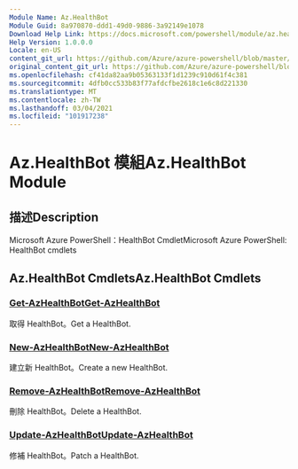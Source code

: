 ```yaml
---
Module Name: Az.HealthBot
Module Guid: 8a970870-ddd1-49d0-9886-3a92149e1078
Download Help Link: https://docs.microsoft.com/powershell/module/az.healthbot
Help Version: 1.0.0.0
Locale: en-US
content_git_url: https://github.com/Azure/azure-powershell/blob/master/src/HealthBot/help/Az.HealthBot.md
original_content_git_url: https://github.com/Azure/azure-powershell/blob/master/src/HealthBot/help/Az.HealthBot.md
ms.openlocfilehash: cf41da82aa9b05363133f1d1239c910d61f4c381
ms.sourcegitcommit: 4dfb0cc533b83f77afdcfbe2618c1e6c8d221330
ms.translationtype: MT
ms.contentlocale: zh-TW
ms.lasthandoff: 03/04/2021
ms.locfileid: "101917238"
---
```

# <span data-ttu-id="46281-101">Az.HealthBot 模組</span><span class="sxs-lookup"><span data-stu-id="46281-101">Az.HealthBot Module</span></span>
## <span data-ttu-id="46281-102">描述</span><span class="sxs-lookup"><span data-stu-id="46281-102">Description</span></span>
<span data-ttu-id="46281-103">Microsoft Azure PowerShell：HealthBot Cmdlet</span><span class="sxs-lookup"><span data-stu-id="46281-103">Microsoft Azure PowerShell: HealthBot cmdlets</span></span>

## <span data-ttu-id="46281-104">Az.HealthBot Cmdlets</span><span class="sxs-lookup"><span data-stu-id="46281-104">Az.HealthBot Cmdlets</span></span>
### [<span data-ttu-id="46281-105">Get-AzHealthBot</span><span class="sxs-lookup"><span data-stu-id="46281-105">Get-AzHealthBot</span></span>](Get-AzHealthBot.md)
<span data-ttu-id="46281-106">取得 HealthBot。</span><span class="sxs-lookup"><span data-stu-id="46281-106">Get a HealthBot.</span></span>

### [<span data-ttu-id="46281-107">New-AzHealthBot</span><span class="sxs-lookup"><span data-stu-id="46281-107">New-AzHealthBot</span></span>](New-AzHealthBot.md)
<span data-ttu-id="46281-108">建立新 HealthBot。</span><span class="sxs-lookup"><span data-stu-id="46281-108">Create a new HealthBot.</span></span>

### [<span data-ttu-id="46281-109">Remove-AzHealthBot</span><span class="sxs-lookup"><span data-stu-id="46281-109">Remove-AzHealthBot</span></span>](Remove-AzHealthBot.md)
<span data-ttu-id="46281-110">刪除 HealthBot。</span><span class="sxs-lookup"><span data-stu-id="46281-110">Delete a HealthBot.</span></span>

### [<span data-ttu-id="46281-111">Update-AzHealthBot</span><span class="sxs-lookup"><span data-stu-id="46281-111">Update-AzHealthBot</span></span>](Update-AzHealthBot.md)
<span data-ttu-id="46281-112">修補 HealthBot。</span><span class="sxs-lookup"><span data-stu-id="46281-112">Patch a HealthBot.</span></span>


